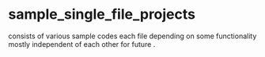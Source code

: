 # sample_single_file_projects

consists of various sample codes each file depending on some functionality mostly independent of each other for future .

